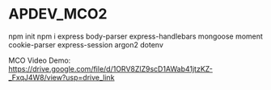 # APDEV_MCO2
npm init
npm i express body-parser express-handlebars mongoose moment cookie-parser express-session argon2 dotenv

MCO Video Demo: https://drive.google.com/file/d/1ORV8ZlZ9scD1AWab41jtzKZ-_FxqJ4W8/view?usp=drive_link
